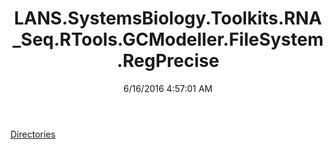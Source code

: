 ﻿---
title: LANS.SystemsBiology.Toolkits.RNA_Seq.RTools.GCModeller.FileSystem.RegPrecise
date: 6/16/2016 4:57:01 AM
---

[Directories](T-LANS.SystemsBiology.Toolkits.RNA_Seq.RTools.GCModeller.FileSystem.RegPrecise.Directories.html)
